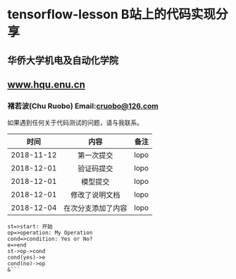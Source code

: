# tensorflow-lesson B站上的代码实现分享
## 华侨大学机电及自动化学院 
## www.hqu.enu.cn
### 褚若波(Chu Ruobo) Email:cruobo@126.com
如果遇到任何关于代码测试的问题，请与我联系。

| 时间          | 内容           | 备注  |
| ------------- |:-------------:| -----:|
| 2018-11-12    | 第一次提交     |  lopo |
| 2018-12-01    | 验证码提交     |  lopo |
| 2018-12-01    | 模型提交     |  lopo |
| 2018-12-01    | 修改了说明文档 | lopo|
| 2018-12-04    | 在次分支添加了内容| lopo|

```flow
st=>start: 开始
op=>operation: My Operation
cond=>condition: Yes or No?
e=>end
st->op->cond
cond(yes)->e
cond(no)->op
&```

